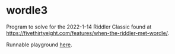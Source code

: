 # wordle3

Program to solve for the 2022-1-14 Riddler Classic found at https://fivethirtyeight.com/features/when-the-riddler-met-wordle/.

Runnable playground [here](https://htmlpreview.github.io/?https://github.com/nasderidaq/wordle3/blob/master/spellingBee.html).
